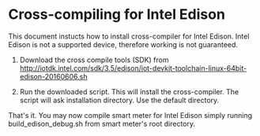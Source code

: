 # Cross-compiling for Intel Edison

This document instucts how to install cross-compiler for Intel Edison. Intel Edison is not a supported device, therefore working is not guaranteed. 

1. Download the cross compile tools (SDK) from http://iotdk.intel.com/sdk/3.5/edison/iot-devkit-toolchain-linux-64bit-edison-20160606.sh

2. Run the downloaded script. This will install the cross-compiler. The script will ask installation directory. Use the default directory.

That's it. You may now compile smart meter for Intel Edison simply running build_edison_debug.sh from smart meter's root directory.

